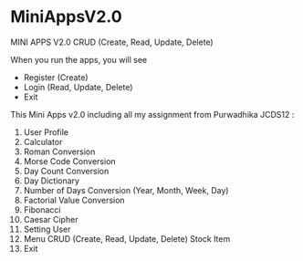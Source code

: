 # MiniAppsV2.0

MINI APPS V2.0
CRUD (Create, Read, Update, Delete)

When you run the apps, you will see
- Register (Create)
- Login (Read, Update, Delete)
- Exit

This Mini Apps v2.0 including all my assignment from Purwadhika JCDS12 :
1. User Profile
2. Calculator
3. Roman Conversion
4. Morse Code Conversion
5. Day Count Conversion
6. Day Dictionary
7. Number of Days Conversion (Year, Month, Week, Day)
8. Factorial Value Conversion
9. Fibonacci
10. Caesar Cipher
11. Setting User
12. Menu CRUD (Create, Read, Update, Delete) Stock Item
13. Exit
